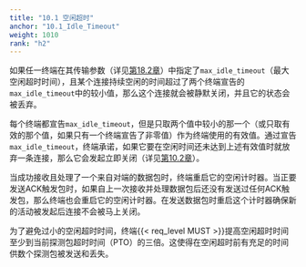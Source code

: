 ```yaml
---
title: "10.1 空闲超时"
anchor: "10.1_Idle_Timeout"
weight: 1010
rank: "h2"
---
```


如果任一终端在其传输参数（详见[第18.2章]()）中指定了`max_idle_timeout`（最大空闲超时时间），且某个连接持续空闲的时间超过了两个终端宣告的`max_idle_timeout`中的较小值，那么这个连接就会被静默关闭，并且它的状态会被丢弃。

每个终端都宣告`max_idle_timeout`，但是只取两个值中较小的那一个（或只取有效的那个值，如果只有一个终端宣告了非零值）作为终端使用的有效值。通过宣告`max_idle_timeout`，终端承诺，如果它要在空闲时间还未达到上述有效值时就放弃一条连接，那么它会发起立即关闭（详见[第10.2章]()）。

当成功接收且处理了一个来自对端的数据包时，终端重启它的空闲计时器。当正要发送ACK触发包时，如果自上一次接收并处理数据包后还没有发送过任何ACK触发包，那么终端也会重启它的空闲计时器。在发送数据包时重启这个计时器确保新的活动被发起后连接不会被马上关闭。

为了避免过小的空闲超时时间，终端{{< req_level MUST >}}提高空闲超时时间至少到当前探测包超时时间（PTO）的三倍。这使得在空闲超时前有充足的时间供数个探测包被发送和丢失。
